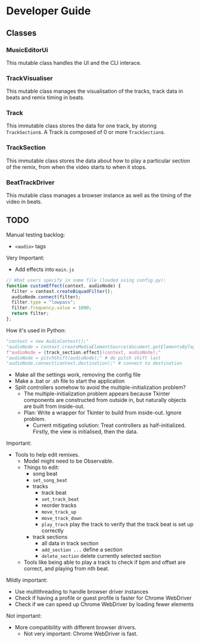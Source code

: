 # Developer Guide

## Classes

### MusicEditorUi

This mutable class handles the UI and the CLI interace.

### TrackVisualiser

This mutable class manages the visualisation of the tracks, track data in beats and remix timing in beats.

### Track

This immutable class stores the data for one track, by storing `TrackSection`s. A Track is composed of 0 or more `TrackSection`s.

### TrackSection

This immutable class stores the data about how to play a particular section of the remix, from when the video starts to when it stops.

### BeatTrackDriver

This mutable class manages a browser instance as well as the timing of the video in beats.

## TODO

Manual testing backlog:
- `<audio>` tags

Very Important:
- Add effects into `main.js`
```javascript
// What users specify in some file (loaded using config.py):
function customEffect(context, audioNode) {
  filter = context.createBiquadFilter();
  audioNode.connect(filter);
  filter.type = "lowpass";
  filter.frequency.value = 1000;
  return filter;
};
```
How it's used in Python:
```python
"context = new AudioContext();"
"audioNode = context.createMediaElementSource(document.getElementsByTagName('video')[0]);"
f"audioNode = {track_section.effect}(context, audioNode);"
"audioNode = pitchShift(audioNode);" # do pitch shift last
"audioNode.connect(context.destination);" # connect to destination
```
- Make all the settings work, removing the config file
- Make a .bat or .sh file to start the application
- Split controllers somehow to avoid the multiple-initialization problem?
  - The multiple-initialization problem appears because Tkinter components are constructed from outside in, but naturally objects are built from inside-out.
  - Plan: Write a wrapper for Tkinter to build from inside-out. Ignore problem.
    - Current mitigating solution: Treat controllers as half-initialized. Firstly, the view is initialised, then the data.

Important:
- Tools to help edit remixes.
  - Model might need to be Observable.
  - Things to edit:
    - song beat
    - `set_song_beat`
    - tracks
      - track beat
      - `set_track_beat`
      - reorder tracks
      - `move_track_up`
      - `move_track_down`
      - `play_track` play the track to verify that the track beat is set up correctly
    - track sections
      - all data in track section
      - `add_section ...` define a section
      - `delete_section` delete currently selected section
  - Tools like being able to play a track to check if bpm and offset are correct, and playing from nth beat.

Mildly important:
- Use multithreading to handle browser driver instances
- Check if having a profile or guest profile is faster for Chrome WebDriver
- Check if we can speed up Chrome WebDriver by loading fewer elements

Not important:
- More compatibility with different browser drivers.
  - Not very important: Chrome WebDriver is fast.